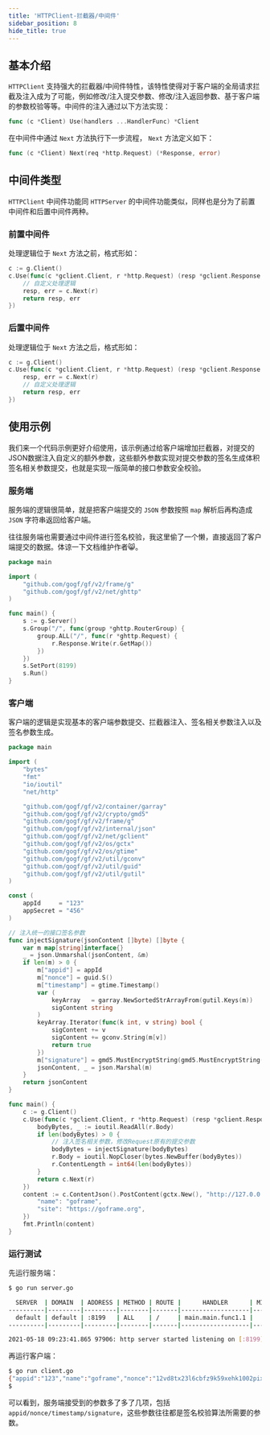 ```yaml
---
title: 'HTTPClient-拦截器/中间件'
sidebar_position: 8
hide_title: true
---
```


## 基本介绍

`HTTPClient` 支持强大的拦截器/中间件特性，该特性使得对于客户端的全局请求拦截及注入成为了可能，例如修改/注入提交参数、修改/注入返回参数、基于客户端的参数校验等等。中间件的注入通过以下方法实现：

```go
func (c *Client) Use(handlers ...HandlerFunc) *Client
```

在中间件中通过 `Next` 方法执行下一步流程， `Next` 方法定义如下：

```go
func (c *Client) Next(req *http.Request) (*Response, error)
```

## 中间件类型

`HTTPClient` 中间件功能同 `HTTPServer` 的中间件功能类似，同样也是分为了前置中间件和后置中间件两种。

### 前置中间件

处理逻辑位于 `Next` 方法之前，格式形如：

```go
c := g.Client()
c.Use(func(c *gclient.Client, r *http.Request) (resp *gclient.Response, err error) {
	// 自定义处理逻辑
	resp, err = c.Next(r)
    return resp, err
})
```

### 后置中间件

处理逻辑位于 `Next` 方法之后，格式形如：

```go
c := g.Client()
c.Use(func(c *gclient.Client, r *http.Request) (resp *gclient.Response, err error) {
	resp, err = c.Next(r)
    // 自定义处理逻辑
    return resp, err
})
```

## 使用示例

我们来一个代码示例更好介绍使用，该示例通过给客户端增加拦截器，对提交的JSON数据注入自定义的额外参数，这些额外参数实现对提交参数的签名生成体积签名相关参数提交，也就是实现一版简单的接口参数安全校验。

### 服务端

服务端的逻辑很简单，就是把客户端提交的 `JSON` 参数按照 `map` 解析后再构造成 `JSON` 字符串返回给客户端。

往往服务端也需要通过中间件进行签名校验，我这里偷了一个懒，直接返回了客户端提交的数据。体谅一下文档维护作者😸。

```go
package main

import (
	"github.com/gogf/gf/v2/frame/g"
	"github.com/gogf/gf/v2/net/ghttp"
)

func main() {
	s := g.Server()
	s.Group("/", func(group *ghttp.RouterGroup) {
		group.ALL("/", func(r *ghttp.Request) {
			r.Response.Write(r.GetMap())
		})
	})
	s.SetPort(8199)
	s.Run()
}
```

### 客户端

客户端的逻辑是实现基本的客户端参数提交、拦截器注入、签名相关参数注入以及签名参数生成。

```go
package main

import (
	"bytes"
	"fmt"
	"io/ioutil"
	"net/http"

	"github.com/gogf/gf/v2/container/garray"
	"github.com/gogf/gf/v2/crypto/gmd5"
	"github.com/gogf/gf/v2/frame/g"
	"github.com/gogf/gf/v2/internal/json"
	"github.com/gogf/gf/v2/net/gclient"
	"github.com/gogf/gf/v2/os/gctx"
	"github.com/gogf/gf/v2/os/gtime"
	"github.com/gogf/gf/v2/util/gconv"
	"github.com/gogf/gf/v2/util/guid"
	"github.com/gogf/gf/v2/util/gutil"
)

const (
	appId     = "123"
	appSecret = "456"
)

// 注入统一的接口签名参数
func injectSignature(jsonContent []byte) []byte {
	var m map[string]interface{}
	_ = json.Unmarshal(jsonContent, &m)
	if len(m) > 0 {
		m["appid"] = appId
		m["nonce"] = guid.S()
		m["timestamp"] = gtime.Timestamp()
		var (
			keyArray   = garray.NewSortedStrArrayFrom(gutil.Keys(m))
			sigContent string
		)
		keyArray.Iterator(func(k int, v string) bool {
			sigContent += v
			sigContent += gconv.String(m[v])
			return true
		})
		m["signature"] = gmd5.MustEncryptString(gmd5.MustEncryptString(sigContent) + appSecret)
		jsonContent, _ = json.Marshal(m)
	}
	return jsonContent
}

func main() {
	c := g.Client()
	c.Use(func(c *gclient.Client, r *http.Request) (resp *gclient.Response, err error) {
		bodyBytes, _ := ioutil.ReadAll(r.Body)
		if len(bodyBytes) > 0 {
			// 注入签名相关参数，修改Request原有的提交参数
			bodyBytes = injectSignature(bodyBytes)
			r.Body = ioutil.NopCloser(bytes.NewBuffer(bodyBytes))
			r.ContentLength = int64(len(bodyBytes))
		}
		return c.Next(r)
	})
	content := c.ContentJson().PostContent(gctx.New(), "http://127.0.0.1:8199/", g.Map{
		"name": "goframe",
		"site": "https://goframe.org",
	})
	fmt.Println(content)
}
```

### 运行测试

先运行服务端：

```bash
$ go run server.go

  SERVER  | DOMAIN  | ADDRESS | METHOD | ROUTE |      HANDLER      | MIDDLEWARE
----------|---------|---------|--------|-------|-------------------|-------------
  default | default | :8199   | ALL    | /     | main.main.func1.1 |
----------|---------|---------|--------|-------|-------------------|-------------

2021-05-18 09:23:41.865 97906: http server started listening on [:8199]
```

再运行客户端：

```bash
$ go run client.go
{"appid":"123","name":"goframe","nonce":"12vd8tx23l6cbfz9k59xehk1002pixfo","signature":"578a90b67bdc63d551d6a18635307ba2","site":"https://goframe.org","timestamp":1621301076}
$
```

可以看到，服务端接受到的参数多了多了几项，包括 `appid/nonce/timestamp/signature`，这些参数往往都是签名校验算法所需要的参数。